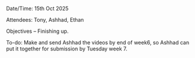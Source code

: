 Date/Time: 15th Oct 2025

Attendees: Tony, Ashhad, Ethan

Objectives – Finishing up. 

To-do: Make and send Ashhad the videos by end of week6, so Ashhad can put it together for submission by Tuesday week 7.
